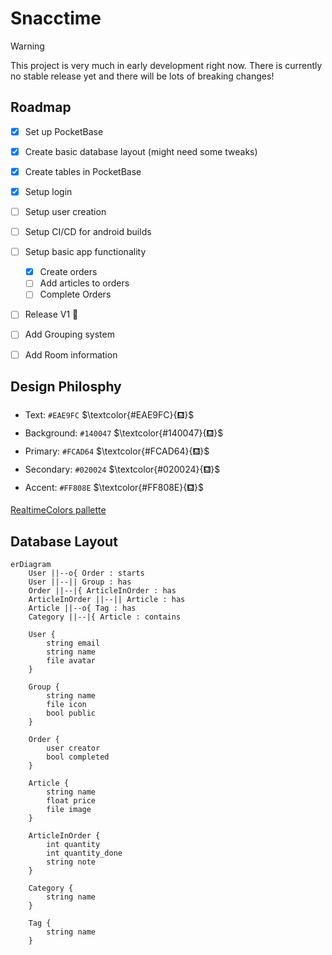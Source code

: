 # Snacctime

> [!warning]
> This project is very much in early development right now.
> There is currently no stable release yet and there will be lots of breaking changes!

## Roadmap
- [x] Set up PocketBase
- [x] Create basic database layout (might need some tweaks)
- [x] Create tables in PocketBase
- [x] Setup login
- [ ] Setup user creation
- [ ] Setup CI/CD for android builds
- [ ] Setup basic app functionality
    - [x] Create orders
    - [ ] Add articles to orders
    - [ ] Complete Orders
- [ ] Release V1 :tada:

- [ ] Add Grouping system
- [ ] Add Room information

## Design Philosphy
- Text: `#EAE9FC` $\textcolor{#EAE9FC}{⛾}$
- Background: `#140047` $\textcolor{#140047}{⛾}$
- Primary: `#FCAD64` $\textcolor{#FCAD64}{⛾}$
- Secondary: `#020024` $\textcolor{#020024}{⛾}$
- Accent: `#FF808E` $\textcolor{#FF808E}{⛾}$
  
[RealtimeColors pallette](https://www.realtimecolors.com/dashboard?colors=eae9fc-140047-fcad64-020024-ff808e&fonts=Poppins-Poppins)

## Database Layout
```mermaid
erDiagram
    User ||--o{ Order : starts
    User ||--|| Group : has
    Order ||--|{ ArticleInOrder : has
    ArticleInOrder ||--|| Article : has
    Article ||--o{ Tag : has
    Category ||--|{ Article : contains

    User {
        string email
        string name
        file avatar
    }

    Group {
        string name
        file icon
        bool public
    }

    Order {
        user creator
        bool completed
    }

    Article {
        string name
        float price
        file image
    }

    ArticleInOrder {
        int quantity
        int quantity_done
        string note
    }

    Category {
        string name
    }

    Tag {
        string name
    }
```
